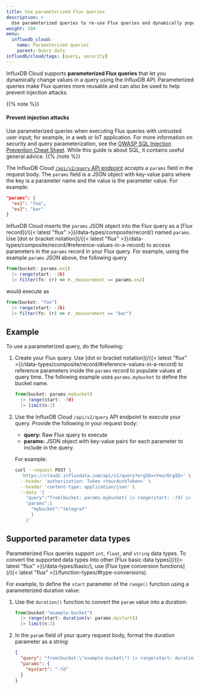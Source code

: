 ```yaml
---
title: Use parameterized Flux queries
description: >
  Use parameterized queries to re-use Flux queries and dynamically populate variables and prevent injection attacks.
weight: 104
menu:
  influxdb_cloud:
    name: Parameterized queries
    parent: Query data
influxdb/cloud/tags: [query, security]
---
```


InfluxDB Cloud supports **parameterized Flux queries** that let you dynamically change values in a query using the InfluxDB API.
Parameterized queries make Flux queries more reusable and can also be used to help prevent injection attacks.

{{% note %}}
#### Prevent injection attacks
Use parameterized queries when executing Flux queries with untrusted user input;
for example, in a web or IoT application.
For more information on security and query parameterization,
see the [OWASP SQL Injection Prevention Cheat Sheet](https://cheatsheetseries.owasp.org/cheatsheets/SQL_Injection_Prevention_Cheat_Sheet.html#defense-option-1-prepared-statements-with-parameterized-queries).
While this guide is about SQL, it contains useful general advice.
{{% /note %}}

The InfluxDB Cloud [`/api/v2/query` API endpoint](/influxdb/cloud/api/#operation/PostQuery)
accepts a `params` field in the request body.
The `params` field is a JSON object with key-value pairs where the key is a
parameter name and the value is the parameter value.
For example:

```json
"params": {
  "ex1": "foo",
  "ex2": "bar" 
}
```

InfluxDB Cloud inserts the `params` JSON object into the Flux query as a
[Flux record](/{{< latest "flux" >}}/data-types/composite/record/) named `params`.
Use [dot or bracket notation](/{{< latest "flux" >}}/data-types/composite/record/#reference-values-in-a-record)
to access parameters in the `params` record in your Flux query.
For example, using the example `params` JSON above, the following query

```js
from(bucket: params.ex1)
  |> range(start: -1h)
  |> filter(fn: (r) => r._measurement == params.ex2)
```

would execute as

```js
from(bucket: "foo")
  |> range(start: -1h)
  |> filter(fn: (r) => r._measurement == "bar")
```

## Example

To use a parameterized query, do the following:

1. Create your Flux query.
   Use [dot or bracket notation](/{{< latest "flux" >}}/data-types/composite/record/#reference-values-in-a-record)
   to reference parameters inside the `params`
   record to populate values at query time.
   The following example uses `params.mybucket` to define the bucket name.

    ```js
    from(bucket: params.mybucket)
      |> range(start: -7d)
      |> limit(n:2)
    ```
2. Use the InfluxDB Cloud `/api/v2/query` API endpoint to execute your query.
   Provide the following in your request body:
   
    - **query:** Raw Flux query to execute
    - **params:** JSON object with key-value pairs for each parameter to include in the query.
   
    For example:
   
    ```sh
    curl --request POST \
      'https://cloud2.influxdata.com/api/v2/query?orgID=<YourOrgID>' \
      --header 'authorization: Token <YourAuthToken>' \
      --header 'content-type: application/json' \
      --data '{
        "query":"from(bucket: params.mybucket) |> range(start: -7d) |> limit(n:2)",
        "params":{
          "mybucket":"telegraf"
          }
        }'
    ```

## Supported parameter data types

Parameterized Flux queries support `int`, `float`, and `string` data types.
To convert the supported data types into other [Flux basic data types](/{{< latest "flux" >}}/data-types/basic/),
use [Flux type conversion functions](/{{< latest "flux" >}}/function-types/#type-conversions).

For example, to define the `start` parameter of the `range()` function using a parameterized duration value:

1. Use the `duration()` function to convert the `param` value into a duration:
    
    ```js
    from(bucket:"example-bucket")
      |> range(start: duration(v: params.mystart))
      |> limit(n:2)
    ```

2. In the `param` field of your query request body, format the duration parameter as a string:

    ```json
    {
      "query": "from(bucket:\"example-bucket\") |> range(start: duration(v : params.mystart)) |> limit(n:2)",
      "params": {
        "mystart": "-7d"
      }
    }
    ```
